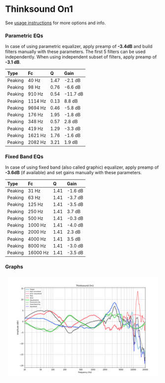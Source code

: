 # Thinksound On1
See [usage instructions](https://github.com/jaakkopasanen/AutoEq#usage) for more options and info.

### Parametric EQs
In case of using parametric equalizer, apply preamp of **-3.4dB** and build filters manually
with these parameters. The first 5 filters can be used independently.
When using independent subset of filters, apply preamp of **-3.1 dB**.

| Type    | Fc      |    Q | Gain     |
|:--------|:--------|:-----|:---------|
| Peaking | 40 Hz   | 1.47 | -2.1 dB  |
| Peaking | 98 Hz   | 0.76 | -6.6 dB  |
| Peaking | 910 Hz  | 0.54 | -11.7 dB |
| Peaking | 1114 Hz | 0.13 | 8.8 dB   |
| Peaking | 9694 Hz | 0.46 | -5.8 dB  |
| Peaking | 176 Hz  | 1.95 | -1.8 dB  |
| Peaking | 348 Hz  | 0.57 | 2.8 dB   |
| Peaking | 419 Hz  | 1.29 | -3.3 dB  |
| Peaking | 1621 Hz | 1.76 | -1.6 dB  |
| Peaking | 2082 Hz | 3.21 | 1.9 dB   |

### Fixed Band EQs
In case of using fixed band (also called graphic) equalizer, apply preamp of **-3.6dB**
(if available) and set gains manually with these parameters.

| Type    | Fc       |    Q | Gain    |
|:--------|:---------|:-----|:--------|
| Peaking | 31 Hz    | 1.41 | -1.6 dB |
| Peaking | 63 Hz    | 1.41 | -3.7 dB |
| Peaking | 125 Hz   | 1.41 | -3.5 dB |
| Peaking | 250 Hz   | 1.41 | 3.7 dB  |
| Peaking | 500 Hz   | 1.41 | -0.3 dB |
| Peaking | 1000 Hz  | 1.41 | -4.0 dB |
| Peaking | 2000 Hz  | 1.41 | 2.3 dB  |
| Peaking | 4000 Hz  | 1.41 | 3.5 dB  |
| Peaking | 8000 Hz  | 1.41 | -3.0 dB |
| Peaking | 16000 Hz | 1.41 | -3.5 dB |

### Graphs
![](./Thinksound%20On1.png)